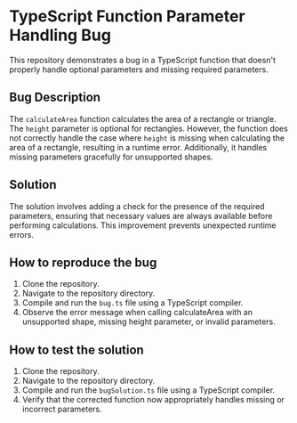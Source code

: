 # TypeScript Function Parameter Handling Bug

This repository demonstrates a bug in a TypeScript function that doesn't properly handle optional parameters and missing required parameters.

## Bug Description

The `calculateArea` function calculates the area of a rectangle or triangle.  The `height` parameter is optional for rectangles. However, the function does not correctly handle the case where `height` is missing when calculating the area of a rectangle, resulting in a runtime error. Additionally, it handles missing parameters gracefully for unsupported shapes.

## Solution

The solution involves adding a check for the presence of the required parameters, ensuring that necessary values are always available before performing calculations.  This improvement prevents unexpected runtime errors.

## How to reproduce the bug

1. Clone the repository.
2. Navigate to the repository directory.
3. Compile and run the `bug.ts` file using a TypeScript compiler.
4. Observe the error message when calling calculateArea with an unsupported shape, missing height parameter, or invalid parameters.

## How to test the solution

1. Clone the repository.
2. Navigate to the repository directory.
3. Compile and run the `bugSolution.ts` file using a TypeScript compiler.
4. Verify that the corrected function now appropriately handles missing or incorrect parameters.